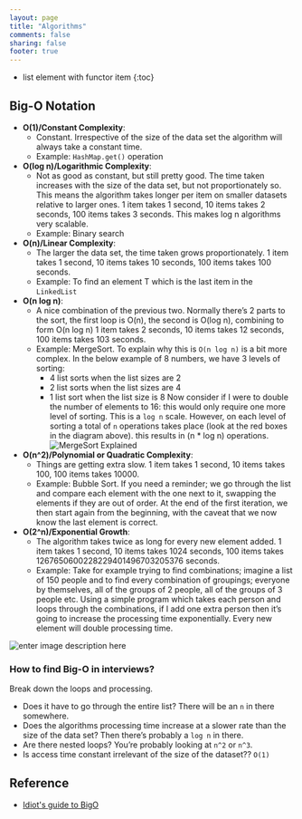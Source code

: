 ```yaml
---
layout: page
title: "Algorithms"
comments: false
sharing: false
footer: true
---
```


* list element with functor item
{:toc}

## Big-O Notation

* **O(1)/Constant Complexity**: 
	* Constant.  Irrespective of the size of the data set the algorithm will always take a constant time. 
	* Example: `HashMap.get()` operation
* **O(log n)/Logarithmic Complexity**: 
	* Not as good as constant, but still pretty good.  The time taken increases with the size of the data set, but not proportionately so. This means the algorithm takes longer per item on smaller datasets relative to larger ones.   1 item takes 1 second, 10 items takes 2 seconds, 100 items takes 3 seconds. This makes log n algorithms very scalable.
	* Example: Binary search 
* **O(n)/Linear Complexity**: 
	* The larger the data set, the time taken grows proportionately.  1 item takes 1 second, 10 items takes 10 seconds, 100 items takes 100 seconds.
	* Example: To find an element T which is the last item in the `LinkedList`
* **O(n log n)**: 
	* A nice combination of the previous two.  Normally there’s 2 parts to the sort, the first loop is O(n), the second is O(log n), combining to form O(n log n) 1 item takes 2 seconds, 10 items takes 12 seconds, 100 items takes 103 seconds.
	* Example: MergeSort. To explain why this is `O(n log n)` is a bit more complex.  In the below example of 8 numbers, we have 3 levels of sorting:
		* 4 list sorts when the list sizes are 2
		* 2 list sorts when the list sizes are 4
		* 1 list sort when the list size is 8
Now consider if I were to double the number of elements to 16: this would only require one more level of sorting. This is a `log n` scale. However, on each level of sorting a total of `n` operations takes place (look at the red boxes in the diagram above).  this results in (n * log n) operations.
![MergeSort Explained](http://www.corejavainterviewquestions.com/wp-content/uploads/2014/12/Merge-sort-example-300px.gif)
* **O(n^2)/Polynomial or Quadratic Complexity**: 
	* Things are getting extra slow. 1 item takes 1 second, 10 items takes 100, 100 items takes 10000.
	* Example: Bubble Sort. If you need a reminder; we go through the list and compare each element with the one next to it, swapping the elements if they are out of order. At the end of the first iteration, we then start again from the beginning, with the caveat that we now know the last element is correct. 
* **O(2^n)/Exponential Growth**: 
	* The algorithm takes twice as long for every new element added.  1 item takes 1 second, 10 items takes 1024 seconds, 100 items takes 1267650600228229401496703205376 seconds.
	* Example: Take for example trying to find combinations; imagine a list of 150 people and to find every combination of groupings; everyone by themselves, all of the groups of 2 people, all of the groups of 3 people etc. Using a simple program which takes each person and loops through the combinations,  if I add one extra person then it’s going to increase the processing time exponentially. Every new element will double processing time.

![enter image description here](http://bigocheatsheet.com/img/big-o-complexity.png)

### How to find Big-O in interviews?

Break down the loops and processing.

* Does it have to go through the entire list? There will be an `n` in there somewhere.
* Does the algorithms processing time increase at a slower rate than the size of the data set? Then there’s probably a `log n` in there.
* Are there nested loops? You’re probably looking at `n^2` or `n^3`.
* Is access time constant irrelevant of the size of the dataset?? `O(1)`

## Reference

* [Idiot's guide to BigO](http://www.corejavainterviewquestions.com/idiots-guide-big-o/)
